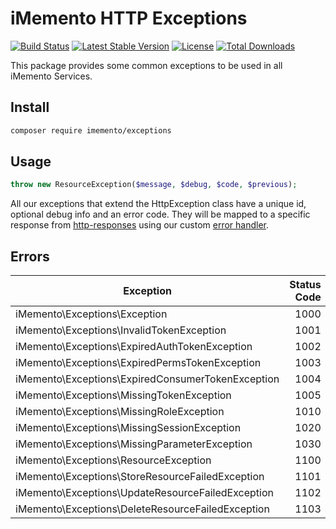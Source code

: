 # iMemento HTTP Exceptions
[![Build Status](https://github.com/mementohub/exceptions/workflows/Testing/badge.svg)](https://github.com/mementohub/exceptions/actions)
[![Latest Stable Version](https://img.shields.io/packagist/v/imemento/exceptions)](https://packagist.org/packages/imemento/exceptions)
[![License](https://img.shields.io/packagist/l/imemento/exceptions)](https://packagist.org/packages/imemento/exceptions)
[![Total Downloads](https://img.shields.io/packagist/dt/imemento/exceptions)](https://packagist.org/packages/imemento/exceptions)

This package provides some common exceptions to be used in all iMemento Services.

## Install
```bash
composer require imemento/exceptions
```

## Usage
```php
throw new ResourceException($message, $debug, $code, $previous);
```
All our exceptions that extend the HttpException class have a unique id, optional debug info and an error code. They will be mapped to a specific response from [http-responses](https://gitlab.com/imemento/composer/packages/http-responses) using our custom [error handler](https://gitlab.com/imemento/composer/packages/exceptions-laravel).

## Errors

| Exception  | Status Code  |
|------------|-------------:|
| iMemento\Exceptions\Exception                                             |  1000 |
| iMemento\Exceptions\InvalidTokenException                                 |  1001 |
| iMemento\Exceptions\ExpiredAuthTokenException                             |  1002 |
| iMemento\Exceptions\ExpiredPermsTokenException                            |  1003 |
| iMemento\Exceptions\ExpiredConsumerTokenException                         |  1004 |
| iMemento\Exceptions\MissingTokenException                                 |  1005 |
| iMemento\Exceptions\MissingRoleException                                  |  1010 |
| iMemento\Exceptions\MissingSessionException                               |  1020 |
| iMemento\Exceptions\MissingParameterException                             |  1030 |
| iMemento\Exceptions\ResourceException                                     |  1100 |
| iMemento\Exceptions\StoreResourceFailedException                          |  1101 |
| iMemento\Exceptions\UpdateResourceFailedException                         |  1102 |
| iMemento\Exceptions\DeleteResourceFailedException                         |  1103 |
